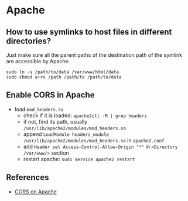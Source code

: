
# Apache

## How to use symlinks to host files in different directories?

Just make sure all the parent paths of the destination path of the symlink are accessible by Apache.

```
sudo ln -s /path/to/data /var/www/html/data
sudo chmod a+rx /path /path/to /path/to/data
```
## Enable CORS in Apache

  * load `mod_headers.so`
    * check if it is loaded: `apache2ctl -M | grep headers`
    * if not, find its path, usually `/usr/lib/apache2/modules/mod_headers.so`
    * append `LoadModule headers_module /usr/lib/apache2/modules/mod_headers.so` in `apache2.conf`
    * add `Header set Access-Control-Allow-Origin "*"` in `<Directory /var/www/>` section
    * restart apache: `sudo service apache2 restart`

## References

  * [CORS on Apache](https://enable-cors.org/server_apache.html)
